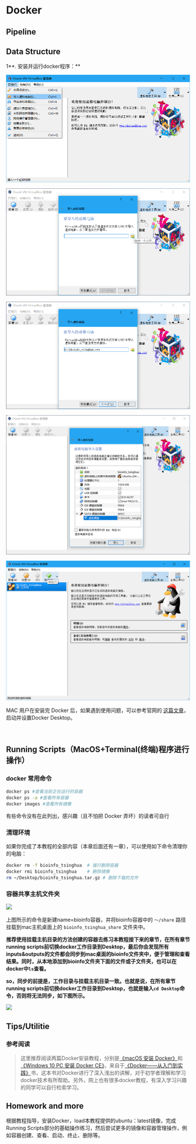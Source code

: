 # Docker

## Pipeline 

<!-- ![](https://blobscdn.gitbook.com/v0/b/gitbook-28427.appspot.com/o/assets%2F-LKVqnYQRAUMNxYIv37L%2F-LKzy_S2L64ALvymCkQn%2F-LKzzmAQ2xzEohrbgIIV%2Fdocker pipeline.png?alt=media&token=fcf6d5c0-47ea-4494-9e78-22b46ff0229e) -->

## Data Structure 


1**. 安装并运行docker程序：**

![](../.gitbook/assets/VM-1.png)

![](../.gitbook/assets/VM-2.png)

![](../.gitbook/assets/VM-3.png)

![](../.gitbook/assets/VM-4.png)

![](../.gitbook/assets/VM-5.png)


MAC 用户在安装完 Docker 后，如果遇到使用问题，可以参考官网的 [这篇文章](https://docs.docker.com/docker-for-mac/)，启动并设置Docker Desktop。



​




## Running Scripts（MacOS+**Terminal**\(终端\)程序进行操作）

### docker 常用命令

```bash
docker ps #查看当前正在运行的容器
docker ps -a #查看所有容器
docker images #查看所有镜像
```


有些命令没有在此列出，感兴趣（且不怕把 Docker 弄坏）的读者可自行



### 清理环境

如果你完成了本教程的全部内容（本章后面还有一章），可以使用如下命令清理你的电脑：

```bash
docker rm -f bioinfo_tsinghua  # 强行删除容器
docker rmi bioinfo_tsinghua    # 删除镜像
rm ~/Desktop/bioinfo_tsinghua.tar.gz # 删除下载的文件
```

### 容器共享主机文件夹

![](https://blobscdn.gitbook.com/v0/b/gitbook-28427.appspot.com/o/assets%2F-LKVqnYQRAUMNxYIv37L%2F-LL8EsLuKx_pfq1os-gu%2F-LL8MwFb4pWLhbpyg4yk%2Fdocker%20guazai.png?alt=media&token=10aa8057-085e-46ac-a65c-14c854be1251)

上图所示的命令是新建name=bioinfo容器，并将bioinfo容器中的 `～/share` 路径挂载到mac主机桌面上的 `bioinfo_tsinghua_share` 文件夹中。


**推荐使用挂载主机目录的方法创建的容器去练习本教程接下来的章节，在所有章节running scripts前切换docker工作目录到Desktop，最后你会发现所有inputs&outputs的文件都会同步到mac桌面的bioinfo文件夹中，便于管理和查看结果。同时，从本地添加到bioinfo文件夹下面的文件或子文件夹，也可以在docker中`ls`查看。**

**so，同步的前提是，工作目录与挂载主机目录一致。也就是说，在所有章节running scripts前切换docker工作目录到Desktop，也就是输入`cd Desktop`命令，否则将无法同步，如下图所示。**

![](https://blobscdn.gitbook.com/v0/b/gitbook-28427.appspot.com/o/assets%2F-LKVqnYQRAUMNxYIv37L%2F-LL8EsLuKx_pfq1os-gu%2F-LL8S9iBryidWsDkFnpf%2Fimage.png?alt=media&token=f92da308-1b53-419b-b456-81522f294bbf)


## Tips/Utilitie



### 参考阅读

> 这里推荐阅读两篇Docker安装教程，分别是[《macOS 安装 Docker》](https://yeasy.gitbooks.io/docker_practice/install/mac.html)和[《Windows 10 PC 安装 Docker CE》](https://yeasy.gitbooks.io/docker_practice/install/windows.html)，来自于[《Docker——从入门到实践》](https://legacy.gitbook.com/book/yeasy/docker_practice/details)书，这本书对Docker进行了深入浅出的讲解，对于初学者理解和学习docker技术有所帮助。另外，网上也有很多docker教程，有深入学习兴趣的同学可以自行检索学习。

## Homework and more

根据教程指导，安装Docker，load本教程提供的ubuntu：latest镜像，完成Running Scripts部分的基础操作练习，然后尝试更多的镜像和容器管理操作，例如容器创建、查看、启动、终止、删除等。

